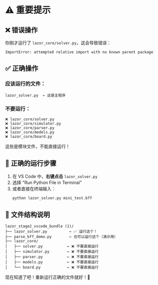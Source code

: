 # ⚠️ 重要提示

## ❌ 错误操作
你刚才运行了 `lazor_core/solver.py`，这会导致错误：
```
ImportError: attempted relative import with no known parent package
```

## ✅ 正确操作

### 应该运行的文件：
```
lazor_solver.py  ← 这是主程序
```

### 不要运行：
```
❌ lazor_core/solver.py
❌ lazor_core/simulator.py
❌ lazor_core/parser.py
❌ lazor_core/models.py
❌ lazor_core/board.py
```

这些是模块文件，不能直接运行！

## 🎯 正确的运行步骤

1. 在 VS Code 中，**右键点击** `lazor_solver.py`
2. 选择 "Run Python File in Terminal"
3. 或者直接在终端输入：
   ```bash
   python lazor_solver.py mini_test.bff
   ```

## 📁 文件结构说明

```
lazor_stage2_vscode_bundle (1)/
├── lazor_solver.py          ← ✅ 运行这个！
├── parse_bff_demo.py        ← 也可以运行这个（演示用）
├── lazor_core/
│   ├── solver.py           ← ❌ 不要直接运行
│   ├── simulator.py        ← ❌ 不要直接运行
│   ├── parser.py           ← ❌ 不要直接运行
│   ├── models.py           ← ❌ 不要直接运行
│   └── board.py            ← ❌ 不要直接运行
```

现在知道了吧！重新运行正确的文件就好！🎉

